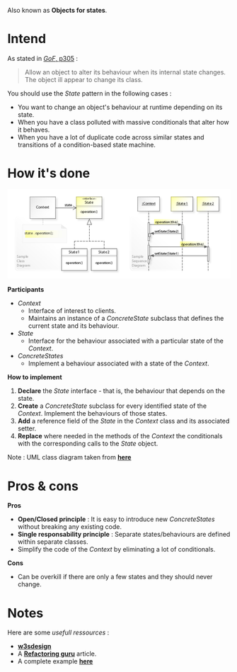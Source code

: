 Also known as **Objects for states**.

# Intend

As stated in [_GoF_, p305](https://fr.wikipedia.org/wiki/Design_Patterns) :
> Allow an object to alter its behaviour when its internal state changes. The object ill appear to change its class.

You should use the _State_ pattern in the following cases :
 - You want to change an object's behaviour at runtime depending on its state.
 - When you have a class polluted with massive conditionals that alter how it behaves.
 - When you have a lot of duplicate code across similar states and transitions of a condition-based state machine.

# How it's done

![UML](UML.jpg)

**Participants**

 - _Context_
   - Interface of interest to clients.
   - Maintains an instance of a _ConcreteState_ subclass that defines the current state and its behaviour.
 - _State_ 
   - Interface for the behaviour associated with a particular state of the _Context_.
 - _ConcreteStates_ 
   - Implement a behaviour associated with a state of the _Context_.

**How to implement**

 1. **Declare** the _State_ interface - that is, the behaviour that depends on the state.
 2. **Create** a _ConcreteState_ subclass for every identified state of the _Context_. Implement the behaviours of those states.
 3. **Add** a reference field of the _State_ in the _Context_ class and its associated setter.
 4. **Replace** where needed in the methods of the _Context_ the conditionals with the corresponding calls to the _State_ object.


Note : UML class diagram taken from [**here**](https://upload.wikimedia.org/wikipedia/commons/e/ec/W3sDesign_State_Design_Pattern_UML.jpg)

# Pros & cons

**Pros**

 - **Open/Closed principle** : It is easy to introduce new _ConcreteStates_ without breaking any existing code.
 - **Single responsability principle** : Separate states/behaviours are defined within separate classes.
 - Simplify the code of the _Context_ by eliminating a lot of conditionals.

**Cons**

 - Can be overkill if there are only a few states and they should never change.

# Notes

Here are some _usefull ressources_ :
 - [**w3sdesign**](http://w3sdesign.com/#gf)
 - A [**Refactoring guru**](https://refactoring.guru/design-patterns/state) article.
 - A complete example [**here**](http://www.vishalchovatiya.com/state-design-pattern-in-modern-cpp/)
